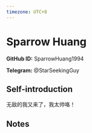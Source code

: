 ```yaml
---
timezone: UTC+8
---
```


# Sparrow Huang

**GitHub ID:** SparrowHuang1994

**Telegram:** @StarSeekingGuy

## Self-introduction

无敌的我又来了，我太帅咯！

## Notes

<!-- Content_START -->


<!-- Content_END -->
